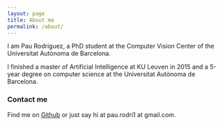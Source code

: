 ```yaml
---
layout: page
title: About me
permalink: /about/
---
```


I am Pau Rodríguez, a PhD student at the Computer Vision Center of the Universitat Autònoma de Barcelona. 

I finished a master of Artificial Intelligence at KU Leuven in 2015 and a 5-year degree on computer science at the Universitat Autònoma de Barcelona.

### Contact me

Find me on [Github][github] or just say hi at pau.rodri1 at gmail.com.


[github]: https://github.com/prlz77

